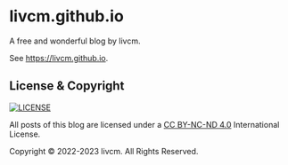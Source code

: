 # livcm.github.io

A free and wonderful blog by livcm.

See <https://livcm.github.io>.

## License & Copyright

[![LICENSE](https://img.shields.io/badge/BY--NC--ND-4.0-orange.svg?logo=creativecommons)](http://creativecommons.org/licenses/by-nc-nd/4.0/)

All posts of this blog are licensed under a [CC BY-NC-ND 4.0](http://creativecommons.org/licenses/by-nc-nd/4.0/) International License.

Copyright &copy; 2022-2023 livcm. All Rights Reserved.

